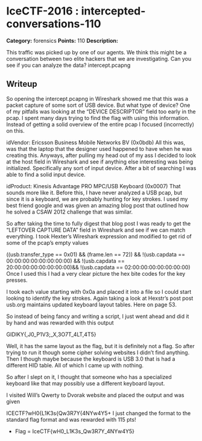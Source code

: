 # IceCTF-2016 : intercepted-conversations-110

**Category:** forensics
**Points:** 110
**Description:**

This traffic was picked up by one of our agents. We think this might be a conversation between two elite hackers that we are investigating. Can you see if you can analyze the data? intercept.pcapng

## Writeup

So opening the intercept.pcapng in Wireshark showed me that this was a packet capture of some sort of USB device. But what type of device? One of my pitfalls was looking at the “DEVICE DESCRIPTOR” field too early in the pcap. I spent many days trying to find the flag with using this information. Instead of getting a solid overview of the entire pcap I focused (incorrectly) on this.

idVendor: Ericsson Business Mobile Networks BV (0x0bdb)
All this was, was that the laptop that the designer used happened to have when he was creating this. Anyways, after pulling my head out of my ass I decided to look at the host field in Wireshark and see if anything else interesting was being initialized. Specifically any sort of input device. After a bit of searching I was able to find a solid input device.

idProduct: Kinesis Advantage PRO MPC/USB Keyboard (0x0007)
That sounds more like it. Before this, I have never analyzed  a USB pcap, but since it is a keyboard, we are probably hunting for key strokes. I used my best friend google and was given an amazing blog post that outlined how he solved a CSAW 2012 challenge that was similar.

So after taking the time to fully digest that blog post I was ready to get the “LEFTOVER CAPTURE DATA” field in Wireshark and see if we can match everything. I took Hexter’s Wireshark expression and modified to get rid of some of the pcap’s empty values

((usb.transfer_type == 0x01) && (frame.len == 72)) && !(usb.capdata == 00:00:00:00:00:00:00:00) && !(usb.capdata == 20:00:00:00:00:00:00:00)&& !(usb.capdata == 02:00:00:00:00:00:00:00)
Once I used this I had a very clear picture the hex bite codes for the key presses.


I took each value starting with 0x0a and placed it into a file so I could start looking to identify the key strokes. Again taking a look at Hexstr’s post post usb.org maintains updated keyboard layout tables. Here on page 53.

So instead of being fancy and writing a script, I just went ahead and did it by hand and was rewarded with this output

GIDIKY{,J0_P1V3;_X,3O7T_4LT,4T5}

Well, it has the same layout as the flag, but it is definitely not a flag. So after trying to run it though some cipher solving websites I didn’t find anything. Then I though maybe because the keyboard is USB 3.0 that is had a different HID table. All of which I came up with nothing.

So after I slept on it, I thought that someone who has a specialized keyboard like that may possibly use a different keyboard layout.

I visited Will’s Qwerty to Dvorak website and placed the output and was given

ICECTF?wH0{L1K3s{Qw3R7Y{4NYw4Y5+
I just changed the format to the standard flag format and was rewarded with 115 pts!

* Flag = IceCTF{wH0_L1K3s_Qw3R7Y_4NYw4Y5}



